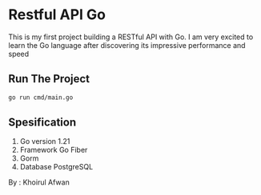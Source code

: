 # Restful API Go

This is my first project building a RESTful API with Go. I am very excited to learn the Go language after discovering its impressive performance and speed

## Run The Project

```bash
go run cmd/main.go
```

## Spesification

1. Go version 1.21
2. Framework Go Fiber
3. Gorm
4. Database PostgreSQL

By : Khoirul Afwan
